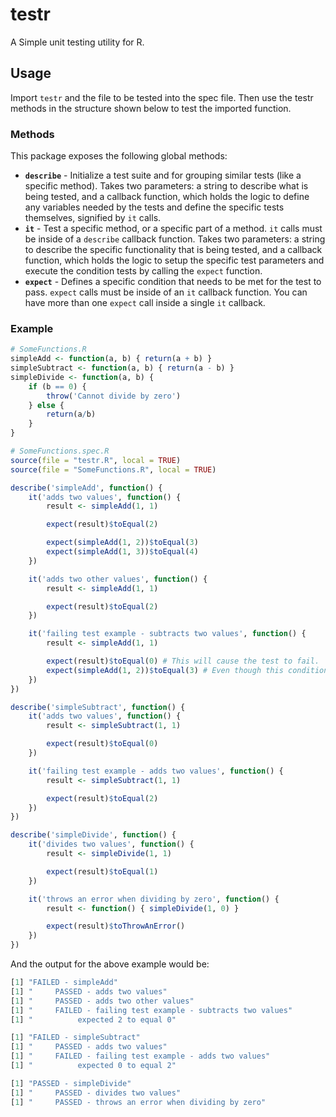 # testr

A Simple unit testing utility for R.


## Usage

Import `testr` and the file to be tested into the spec file. Then use the testr methods in the structure shown below to test the imported function.

### Methods

This package exposes the following global methods:

* **`describe`** - Initialize a test suite and for grouping similar tests (like a specific method). Takes two parameters: a string to describe what is being tested, and a callback function, which holds the logic to define any variables needed by the tests and define the specific tests themselves, signified by `it` calls.
* **`it`** - Test a specific method, or a specific part of a method. `it` calls must be inside of a `describe` callback function. Takes two parameters: a string to describe the specific functionality that is being tested, and a callback function, which holds the logic to setup the specific test parameters and execute the condition tests by calling the `expect` function.
* **`expect`** - Defines a specific condition that needs to be met for the test to pass. `expect` calls must be inside of an `it` callback function. You can have more than one `expect` call inside a single `it` callback.

### Example
```R
# SomeFunctions.R
simpleAdd <- function(a, b) { return(a + b) }
simpleSubtract <- function(a, b) { return(a - b) }
simpleDivide <- function(a, b) {
    if (b == 0) {
        throw('Cannot divide by zero')
    } else {
        return(a/b)
    }
}

# SomeFunctions.spec.R
source(file = "testr.R", local = TRUE)
source(file = "SomeFunctions.R", local = TRUE)

describe('simpleAdd', function() {
    it('adds two values', function() {
        result <- simpleAdd(1, 1)

        expect(result)$toEqual(2)

        expect(simpleAdd(1, 2))$toEqual(3)
        expect(simpleAdd(1, 3))$toEqual(4)
    })

    it('adds two other values', function() {
        result <- simpleAdd(1, 1)

        expect(result)$toEqual(2)
    })

    it('failing test example - subtracts two values', function() {
        result <- simpleAdd(1, 1)

        expect(result)$toEqual(0) # This will cause the test to fail.
        expect(simpleAdd(1, 2))$toEqual(3) # Even though this condition passes, the test will fail b/c the first condition failed.
    })
})

describe('simpleSubtract', function() {
    it('adds two values', function() {
        result <- simpleSubtract(1, 1)

        expect(result)$toEqual(0)
    })

    it('failing test example - adds two values', function() {
        result <- simpleSubtract(1, 1)

        expect(result)$toEqual(2)
    })
})

describe('simpleDivide', function() {
    it('divides two values', function() {
        result <- simpleDivide(1, 1)

        expect(result)$toEqual(1)
    })

    it('throws an error when dividing by zero', function() {
        result <- function() { simpleDivide(1, 0) }

        expect(result)$toThrowAnError()
    })
})
```

And the output for the above example would be:
```R
[1] "FAILED - simpleAdd"
[1] "     PASSED - adds two values"
[1] "     PASSED - adds two other values"
[1] "     FAILED - failing test example - subtracts two values"
[1] "          expected 2 to equal 0"

[1] "FAILED - simpleSubtract"
[1] "     PASSED - adds two values"
[1] "     FAILED - failing test example - adds two values"
[1] "          expected 0 to equal 2"

[1] "PASSED - simpleDivide"
[1] "     PASSED - divides two values"
[1] "     PASSED - throws an error when dividing by zero"
```